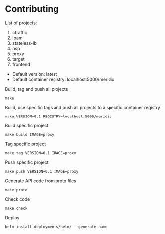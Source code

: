 # Contributing

List of projects:
1. ctraffic
2. ipam
3. stateless-lb
4. nsp
5. proxy
6. target
7. frontend

* Default version: latest
* Default container registry: localhost:5000/meridio


Build, tag and push all projects
```
make
```

Build, use specific tags and push all projects to a specific container registry
```
make VERSION=0.1 REGISTRY=localhost:5005/meridio
```

Build specific project
```
make build IMAGE=proxy
```

Tag specific project
```
make tag VERSION=0.1 IMAGE=proxy
```

Push specific project
```
make push VERSION=0.1 IMAGE=proxy
```

Generate API code from proto files
```
make proto
```

Check code
```
make check
```

Deploy
```
helm install deployments/helm/ --generate-name
```
